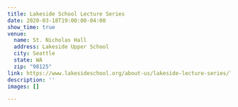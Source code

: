 ```yaml
---
title: Lakeside School Lecture Series
date: 2020-03-18T19:00:00-04:00
show_time: true
venue:
  name: St. Nicholas Hall
  address: Lakeside Upper School
  city: Seattle
  state: WA
  zip: "98125"
link: https://www.lakesideschool.org/about-us/lakeside-lecture-series/lakeside-lecture-series-jewell
description: ''
images: []

---
```

